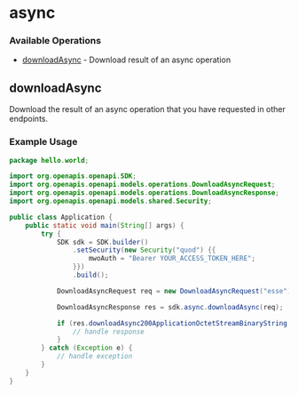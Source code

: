 # async

### Available Operations

* [downloadAsync](#downloadasync) - Download result of an async operation

## downloadAsync

Download the result of an async operation that you have requested in other endpoints.

### Example Usage

```java
package hello.world;

import org.openapis.openapi.SDK;
import org.openapis.openapi.models.operations.DownloadAsyncRequest;
import org.openapis.openapi.models.operations.DownloadAsyncResponse;
import org.openapis.openapi.models.shared.Security;

public class Application {
    public static void main(String[] args) {
        try {
            SDK sdk = SDK.builder()
                .setSecurity(new Security("quod") {{
                    mwoAuth = "Bearer YOUR_ACCESS_TOKEN_HERE";
                }})
                .build();

            DownloadAsyncRequest req = new DownloadAsyncRequest("esse");            

            DownloadAsyncResponse res = sdk.async.downloadAsync(req);

            if (res.downloadAsync200ApplicationOctetStreamBinaryString != null) {
                // handle response
            }
        } catch (Exception e) {
            // handle exception
        }
    }
}
```
